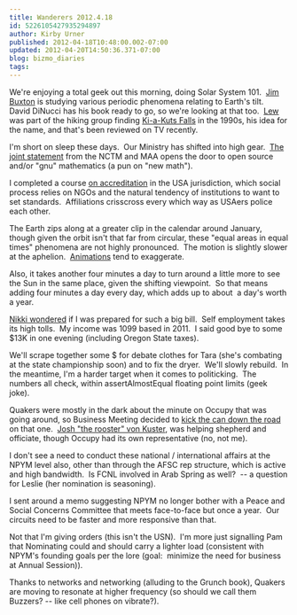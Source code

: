 ```yaml
---
title: Wanderers 2012.4.18
id: 5226105427935294897
author: Kirby Urner
published: 2012-04-18T10:48:00.002-07:00
updated: 2012-04-20T14:50:36.371-07:00
blog: bizmo_diaries
tags: 
---
```


[](http://www.flickr.com/photos/17157315@N00/6945069974/)

We're enjoying a total geek out this morning, doing Solar System 101.  [Jim Buxton](http://worldgame.blogspot.com/2006/10/libyan-eclipse.html) is studying various periodic phenomena relating to Earth's tilt.  David DiNucci has his book ready to go, so we're looking at that too.  [Lew](http://www.flickr.com/photos/17157315@N00/4952432659/) was part of the hiking group finding [Ki-a-Kuts Falls](http://en.wikipedia.org/wiki/Ki-a-Kuts_Falls) in the 1990s, his idea for the name, and that's been reviewed on TV recently.

I'm short on sleep these days.  Our Ministry has shifted into high gear.  [The joint statement](http://mathforum.org/kb/thread.jspa?threadID=2367924) from the NCTM and MAA opens the door to open source and/or "gnu" mathematics (a pun on "new math").

I completed a course [on accreditation](http://www.detc.org/) in the USA jurisdiction, which social process relies on NGOs and the natural tendency of institutions to want to set standards.  Affiliations crisscross every which way as USAers police each other.

The Earth zips along at a greater clip in the calendar around January, though given the orbit isn't that far from circular, these "equal areas in equal times" phenomena are not highly pronounced.  The motion is slightly slower at the aphelion.  [Animations](http://www.windows2universe.org/physical_science/physics/mechanics/orbit/perihelion_aphelion.html) tend to exaggerate.

Also, it takes another four minutes a day to turn around a little more to see the Sun in the same place, given the shifting viewpoint.  So that means adding four minutes a day every day, which adds up to about  a day's worth a year.

[Nikki wondered](http://worldgame.blogspot.com/2012/04/spring-cleaning.html) if I was prepared for such a big bill.  Self employment takes its high tolls.  My income was 1099 based in 2011.  I said good bye to some $13K in one evening (including Oregon State taxes).

We'll scrape together some $ for debate clothes for Tara (she's combating at the state championship soon) and to fix the dryer.  We'll slowly rebuild.  In the meantime, I'm a harder target when it comes to politicking.  The numbers all check, within assertAlmostEqual floating point limits (geek joke).

Quakers were mostly in the dark about the minute on Occupy that was going around, so Business Meeting decided to [kick the can down the road](http://worldgame.blogspot.com/2009/11/kicking-can-down-road.html) on that one.  [Josh "the rooster" von Kuster](http://www.facebook.com/kustertherooster), was helping shepherd and officiate, though Occupy had its own representative (no, not me).

I don't see a need to conduct these national / international affairs at the NPYM level also, other than through the AFSC rep structure, which is active and high bandwidth.  Is FCNL involved in Arab Spring as well?  -- a question for Leslie (her nomination is seasoning).

I sent around a memo suggesting NPYM no longer bother with a Peace and Social Concerns Committee that meets face-to-face but once a year.  Our circuits need to be faster and more responsive than that.

Not that I'm giving orders (this isn't the USN).  I'm more just signalling Pam that Nominating could and should carry a lighter load (consistent with NPYM's founding goals per the lore (goal:  minimize the need for business at Annual Session)).

Thanks to networks and networking (alluding to the Grunch book), Quakers are moving to resonate at higher frequency (so should we call them Buzzers? -- like cell phones on vibrate?).